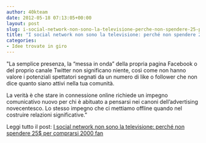 ```yaml
---
author: 40kteam
date: 2012-05-18 07:13:05+00:00
layout: post
slug: i-social-network-non-sono-la-televisione-perche-non-spendere-25-per-comprarsi-2000-fan-i-media-mondo-la-mutazione-che-vedo-attorno-a-me
title: "I social network non sono la televisione: perché non spendere 25$ per comprarsi 2000 fan"
categories:
- Idee trovate in giro
---
```


"La semplice presenza, la “messa in onda” della propria pagina Facebook o del proprio canale Twitter non significano niente, così come non hanno valore i potenziali spettatori segnati da un numero di like o follower che non dice quanto siano attivi nella tua comunità.

La verità è che stare in connessione online richiede un impegno comunicativo nuovo per chi è abituato a pensarsi nei canoni dell’advertising novecentesco. Lo stesso impegno che ci mettiamo offline quando nel costruire relazioni significative."

Leggi tutto il post: [I social network non sono la televisione: perché non spendere 25$ per comprarsi 2000 fan](http://mediamondo.wordpress.com/2012/05/17/i-social-network-non-sono-la-televisione-perche-non-spendere-25-per-comprarsi-2000-fan/)
